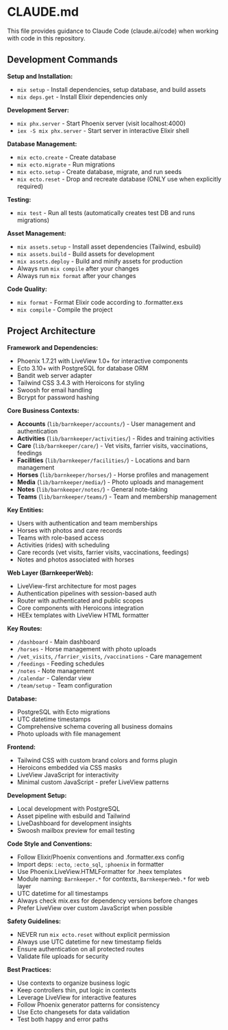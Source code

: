 # CLAUDE.md

This file provides guidance to Claude Code (claude.ai/code) when working with code in this repository.

## Development Commands

**Setup and Installation:**
- `mix setup` - Install dependencies, setup database, and build assets
- `mix deps.get` - Install Elixir dependencies only

**Development Server:**
- `mix phx.server` - Start Phoenix server (visit localhost:4000)
- `iex -S mix phx.server` - Start server in interactive Elixir shell

**Database Management:**
- `mix ecto.create` - Create database
- `mix ecto.migrate` - Run migrations
- `mix ecto.setup` - Create database, migrate, and run seeds
- `mix ecto.reset` - Drop and recreate database (ONLY use when explicitly required)

**Testing:**
- `mix test` - Run all tests (automatically creates test DB and runs migrations)

**Asset Management:**
- `mix assets.setup` - Install asset dependencies (Tailwind, esbuild)
- `mix assets.build` - Build assets for development
- `mix assets.deploy` - Build and minify assets for production
- Always run `mix compile` after your changes
- Always run `mix format` after your changes

**Code Quality:**
- `mix format` - Format Elixir code according to .formatter.exs
- `mix compile` - Compile the project

## Project Architecture

**Framework and Dependencies:**
- Phoenix 1.7.21 with LiveView 1.0+ for interactive components
- Ecto 3.10+ with PostgreSQL for database ORM
- Bandit web server adapter
- Tailwind CSS 3.4.3 with Heroicons for styling
- Swoosh for email handling
- Bcrypt for password hashing

**Core Business Contexts:**
- **Accounts** (`lib/barnkeeper/accounts/`) - User management and authentication
- **Activities** (`lib/barnkeeper/activities/`) - Rides and training activities
- **Care** (`lib/barnkeeper/care/`) - Vet visits, farrier visits, vaccinations, feedings
- **Facilities** (`lib/barnkeeper/facilities/`) - Locations and barn management
- **Horses** (`lib/barnkeeper/horses/`) - Horse profiles and management
- **Media** (`lib/barnkeeper/media/`) - Photo uploads and management
- **Notes** (`lib/barnkeeper/notes/`) - General note-taking
- **Teams** (`lib/barnkeeper/teams/`) - Team and membership management

**Key Entities:**
- Users with authentication and team memberships
- Horses with photos and care records
- Teams with role-based access
- Activities (rides) with scheduling
- Care records (vet visits, farrier visits, vaccinations, feedings)
- Notes and photos associated with horses

**Web Layer (BarnkeeperWeb):**
- LiveView-first architecture for most pages
- Authentication pipelines with session-based auth
- Router with authenticated and public scopes
- Core components with Heroicons integration
- HEEx templates with LiveView HTML formatter

**Key Routes:**
- `/dashboard` - Main dashboard
- `/horses` - Horse management with photo uploads
- `/vet_visits`, `/farrier_visits`, `/vaccinations` - Care management
- `/feedings` - Feeding schedules
- `/notes` - Note management
- `/calendar` - Calendar view
- `/team/setup` - Team configuration

**Database:**
- PostgreSQL with Ecto migrations
- UTC datetime timestamps
- Comprehensive schema covering all business domains
- Photo uploads with file management

**Frontend:**
- Tailwind CSS with custom brand colors and forms plugin
- Heroicons embedded via CSS masks
- LiveView JavaScript for interactivity
- Minimal custom JavaScript - prefer LiveView patterns

**Development Setup:**
- Local development with PostgreSQL
- Asset pipeline with esbuild and Tailwind
- LiveDashboard for development insights
- Swoosh mailbox preview for email testing

**Code Style and Conventions:**
- Follow Elixir/Phoenix conventions and .formatter.exs config
- Import deps: `:ecto`, `:ecto_sql`, `:phoenix` in formatter
- Use Phoenix.LiveView.HTMLFormatter for .heex templates
- Module naming: `Barnkeeper.*` for contexts, `BarnkeeperWeb.*` for web layer
- UTC datetime for all timestamps
- Always check mix.exs for dependency versions before changes
- Prefer LiveView over custom JavaScript when possible

**Safety Guidelines:**
- NEVER run `mix ecto.reset` without explicit permission
- Always use UTC datetime for new timestamp fields
- Ensure authentication on all protected routes
- Validate file uploads for security

**Best Practices:**
- Use contexts to organize business logic
- Keep controllers thin, put logic in contexts
- Leverage LiveView for interactive features
- Follow Phoenix generator patterns for consistency
- Use Ecto changesets for data validation
- Test both happy and error paths